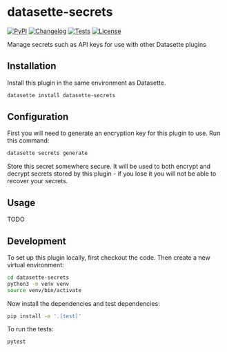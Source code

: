 # datasette-secrets

[![PyPI](https://img.shields.io/pypi/v/datasette-secrets.svg)](https://pypi.org/project/datasette-secrets/)
[![Changelog](https://img.shields.io/github/v/release/datasette/datasette-secrets?include_prereleases&label=changelog)](https://github.com/datasette/datasette-secrets/releases)
[![Tests](https://github.com/datasette/datasette-secrets/actions/workflows/test.yml/badge.svg)](https://github.com/datasette/datasette-secrets/actions/workflows/test.yml)
[![License](https://img.shields.io/badge/license-Apache%202.0-blue.svg)](https://github.com/datasette/datasette-secrets/blob/main/LICENSE)

Manage secrets such as API keys for use with other Datasette plugins

## Installation

Install this plugin in the same environment as Datasette.
```bash
datasette install datasette-secrets
```
## Configuration

First you will need to generate an encryption key for this plugin to use. Run this command:

```bash
datasette secrets generate
```
Store this secret somewhere secure. It will be used to both encrypt and decrypt secrets stored by this plugin - if you lose it you will not be able to recover your secrets.

## Usage

TODO

## Development

To set up this plugin locally, first checkout the code. Then create a new virtual environment:
```bash
cd datasette-secrets
python3 -m venv venv
source venv/bin/activate
```
Now install the dependencies and test dependencies:
```bash
pip install -e '.[test]'
```
To run the tests:
```bash
pytest
```
